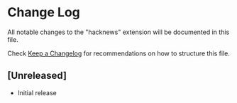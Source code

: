 # Change Log

All notable changes to the "hacknews" extension will be documented in this file.

Check [Keep a Changelog](http://keepachangelog.com/) for recommendations on how to structure this file.

## [Unreleased]

- Initial release